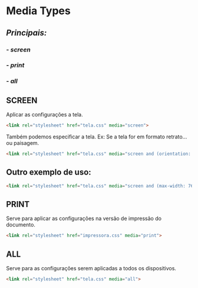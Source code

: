 # Media Types

## **_Principais:_**

### - _screen_

### - _print_

### - _all_

## SCREEN

Aplicar as configurações a tela.

```HTML
<link rel="stylesheet" href="tela.css" media="screen">
```

Também podemos especificar a tela. Ex: Se a tela for em formato retrato... ou paisagem.

```HTML
<link rel="stylesheet" href="tela.css" media="screen and (orientation: portrait) <!-- ou landscape-->" >
```
## Outro exemplo de uso:
```HTML
<link rel="stylesheet" href="tela.css" media="screen and (max-width: 768px)" >
```

## PRINT

Serve para aplicar as configurações na versão de impressão do documento.

```HTML
<link rel="stylesheet" href="impressora.css" media="print">
```

## ALL

Serve para as configurações serem aplicadas a todos os dispositivos.

```HTML
<link rel="stylesheet" href="tela.css" media="all">
```
